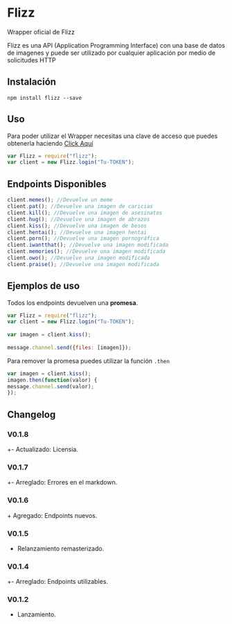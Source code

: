 # Flizz

Wrapper oficial de Flizz

Flizz es una API (Application Programming Interface) con una base de datos de imagenes y puede ser utilizado por cualquier aplicación por medio de solicitudes HTTP

## Instalación

```
npm install flizz --save
```

## Uso
Para poder utilizar el Wrapper necesitas una clave de acceso que puedes obtenerla haciendo [Click Aquí](https://flizz.progswer.me/)
```js
var Flizz = require("flizz");
var client = new Flizz.login("Tu-TOKEN");
```

## Endpoints Disponibles 

```js
client.memes(); //Devuelve un meme
client.pat(); //Devuelve una imagen de caricias
client.kill(); //Devuelve una imagen de asesinatos
client.hug(); //Devuelve una imagen de abrazos
client.kiss(); //Devuelve una imagen de besos
client.hentai(); //Devuelve una imagen hentai
client.porn(); //Devuelve una imagen pornográfica
client.iwantthat(); //Devuelve una imagen modificada
client.memories(); //Devuelve una imagen modificada
client.owo(); //Devuelve una imagen modificada
client.praise(); //Devuelve una imagen modificada
```

## Ejemplos de uso
Todos los endpoints devuelven una **promesa**.

```js
var Flizz = require("flizz");
var client = new Flizz.login("Tu-TOKEN");
 
var imagen = client.kiss();
 
message.channel.send({files: [imagen]});
```

Para remover la promesa puedes utilizar la función `.then`

```js
var imagen = client.kiss();
imagen.then(function(valor) {
message.channel.send(valor);
});
```

## Changelog

### V0.1.8

\+\- Actualizado: Licensia.

### V0.1.7

\+\- Arreglado: Errores en el markdown.

### V0.1.6

\+ Agregado: Endpoints nuevos.

### V0.1.5

* Relanzamiento remasterizado.

### V0.1.4

\+\- Arreglado: Endpoints utilizables.

### V0.1.2

* Lanzamiento.